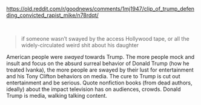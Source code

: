 https://old.reddit.com/r/goodnews/comments/1mj1947/clip_of_trump_defending_convicted_rapist_mike/n78rdqt/

&nbsp;


> if someone wasn’t swayed by the access Hollywood tape, or all the widely-circulated weird shit about his daughter 

American people were *swayed* towards Trump. The more people mock and insult and focus on the absurd surreal behavior of Donald Trump (how he treated Ivanka), the more people are swayed by their lust for entertainment and his Tony Clifton behaviors on media. The cure to Trump is cut out entertainment and be serious. Quote nonfiction books (from dead authors, ideally) about the impact television has on audiences, crowds. Donald Trump is media, walking talking content.

